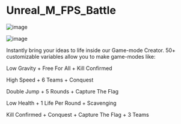 # Unreal_M_FPS_Battle

![image](https://user-images.githubusercontent.com/89033750/178847424-894cca54-6100-4dfb-82d4-ba52b72e20ad.png)

![image](https://user-images.githubusercontent.com/89033750/178847486-c9c5e1e7-c96a-46d1-96e0-277b420f65d0.png)

Instantly bring your ideas to life inside our Game-mode Creator. 50+ customizable variables allow you to make game-modes like:

Low Gravity + Free For All + Kill Confirmed

High Speed + 6 Teams + Conquest

Double Jump + 5 Rounds + Capture The Flag

Low Health + 1 Life Per Round + Scavenging

Kill Confirmed + Conquest + Capture The Flag + 3 Teams
